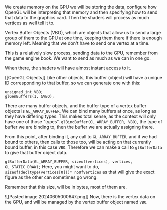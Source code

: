 We create memory on the GPU we will be storing the data, configure how OpenGL will be interpreting that memory and then specifying how to send that data to the graphics card. 
Then the shaders will process as much vertices as well tell it to. 

Vertex Buffer Objects (VBO), which are objects that allow us to send a large group of them to the GPU at one time, keeping them there if there is enough memory left. 
Meaning that we don't have to send one vertex at a time. 

This is a relatively slow process, sending data to the GPU, remember from the game engine book. 
We want to send as much as we can in one go. 

When there, the shaders will have almost instant access to it. 

[[OpenGL Objects]]
Like other objects, this buffer (object) will have a unique ID corresponding to that buffer, so we can generate one  with this:

```
unsigned int VBO; 
glGenBuffers(1, &VBO);
```

There are many buffer objects, and the buffer type of a vertex buffer objects is `GL_ARRAY_BUFFER`. 
We can bind many buffers at once, as long as they have differing types. 
This makes total sense, as the context will only have one of those "types". 
`glBindBuffer(GL_ARRAY_BUFFER, VBO)`, the type of buffer we are binding to, then the buffer we are actually assigning there. 

From this point, after binding it, any call to `GL_ARRAY_BUFFER`, and if we had bound to others, then calls to those too, will be acting on that currently bound buffer, in this case `VBO`. 
Therefore we can make a call to `glBufferData` to give that buffer object data. 


`glBufferData(GL_ARRAY_BUFFER, sizeof(vertices), vertices, GL_STATIC_DRAW);`
Here, you might want to do, `sizeof(decltype(vertices[0]))* noOfVertices` as that will give the exact figure as the other can sometimes go wrong. 

Remember that this size, will be in bytes, most of them are. 


![[Pasted image 20240605000647.png]]
Now, there is the vertex data on the GPU, and will be managed by the vertex buffer object named `VBO`. 

